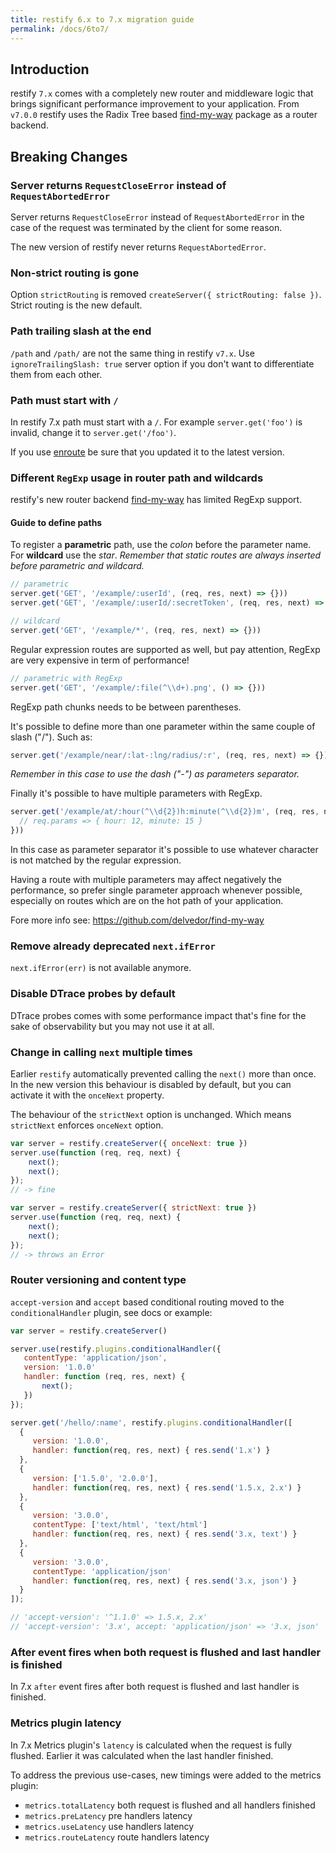 ```yaml
---
title: restify 6.x to 7.x migration guide
permalink: /docs/6to7/
---
```


## Introduction

restify `7.x` comes with a completely new router and middleware logic that
brings significant performance improvement to your application.
From `v7.0.0` restify uses the Radix Tree based
[find-my-way](https://github.com/delvedor/find-my-way) package as a router
backend.

## Breaking Changes

### Server returns `RequestCloseError` instead of `RequestAbortedError`

Server returns `RequestCloseError` instead of `RequestAbortedError` in the case
of the request was terminated by the client for some reason.

The new version of restify never returns `RequestAbortedError`.

### Non-strict routing is gone

Option `strictRouting` is removed `createServer({ strictRouting: false })`.
Strict routing is the new default.

### Path trailing slash at the end

`/path` and `/path/` are not the same thing in restify `v7.x`.
Use `ignoreTrailingSlash: true` server option if you don't want to differentiate
them from each other.

### Path must start with `/`

In restify 7.x path must start with a `/`.
For example `server.get('foo')` is invalid, change it to `server.get('/foo')`.

If you use [enroute](https://github.com/restify/enroute) be sure
that you updated it to the latest version.

### Different `RegExp` usage in router path and wildcards

restify's new router backend
[find-my-way](https://github.com/delvedor/find-my-way) has limited RegExp
support.

#### Guide to define paths

To register a **parametric** path, use the *colon* before the parameter name.
For **wildcard** use the *star*.
*Remember that static routes are always inserted before parametric and wildcard.*

```js
// parametric
server.get('GET', '/example/:userId', (req, res, next) => {}))
server.get('GET', '/example/:userId/:secretToken', (req, res, next) => {}))

// wildcard
server.get('GET', '/example/*', (req, res, next) => {}))
```

Regular expression routes are supported as well, but pay attention, RegExp are
very expensive in term of performance!

```js
// parametric with RegExp
server.get('GET', '/example/:file(^\\d+).png', () => {}))
```

RegExp path chunks needs to be between parentheses.

It's possible to define more than one parameter within the same couple of slash
("/"). Such as:

```js
server.get('/example/near/:lat-:lng/radius/:r', (req, res, next) => {}))
```

*Remember in this case to use the dash ("-") as parameters separator.*

Finally it's possible to have multiple parameters with RegExp.

```js
server.get('/example/at/:hour(^\\d{2})h:minute(^\\d{2})m', (req, res, next) => {
  // req.params => { hour: 12, minute: 15 }
}))
```
In this case as parameter separator it's possible to use whatever character is
not matched by the regular expression.

Having a route with multiple parameters may affect negatively the performance,
so prefer single parameter approach whenever possible, especially on routes
which are on the hot path of your application.

Fore more info see: https://github.com/delvedor/find-my-way

### Remove already deprecated `next.ifError`

`next.ifError(err)` is not available anymore.

### Disable DTrace probes by default

DTrace probes comes with some performance impact that's fine for the sake of
observability but you may not use it at all.

### Change in calling `next` multiple times

Earlier `restify` automatically prevented calling the `next()` more than once.
In the new version this behaviour is disabled by default, but you can activate
it with the `onceNext` property.

The behaviour of the `strictNext` option is unchanged.
Which means `strictNext` enforces `onceNext` option.

```js
var server = restify.createServer({ onceNext: true })
server.use(function (req, req, next) {
    next();
    next();
});
// -> fine

var server = restify.createServer({ strictNext: true })
server.use(function (req, req, next) {
    next();
    next();
});
// -> throws an Error
```

### Router versioning and content type

`accept-version` and `accept` based conditional routing moved to the
`conditionalHandler` plugin, see docs or example:

```js
var server = restify.createServer()

server.use(restify.plugins.conditionalHandler({
   contentType: 'application/json',
   version: '1.0.0'
   handler: function (req, res, next) {
       next();
   })
});

server.get('/hello/:name', restify.plugins.conditionalHandler([
  {
     version: '1.0.0',
     handler: function(req, res, next) { res.send('1.x') }
  },
  {
     version: ['1.5.0', '2.0.0'],
     handler: function(req, res, next) { res.send('1.5.x, 2.x') }
  },
  {
     version: '3.0.0',
     contentType: ['text/html', 'text/html']
     handler: function(req, res, next) { res.send('3.x, text') }
  },
  {
     version: '3.0.0',
     contentType: 'application/json'
     handler: function(req, res, next) { res.send('3.x, json') }
  }
]);

// 'accept-version': '^1.1.0' => 1.5.x, 2.x'
// 'accept-version': '3.x', accept: 'application/json' => '3.x, json'
```

### After event fires when both request is flushed and last handler is finished

In 7.x `after` event fires after both request is flushed
and last handler is finished.

### Metrics plugin latency

In 7.x Metrics plugin's `latency` is calculated when the request is
fully flushed. Earlier it was calculated when the last handler finished.

To address the previous use-cases, new timings were added to the metrics plugin:

 - `metrics.totalLatency` both request is flushed and all handlers finished
 - `metrics.preLatency` pre handlers latency
 - `metrics.useLatency` use handlers latency
 - `metrics.routeLatency` route handlers latency
